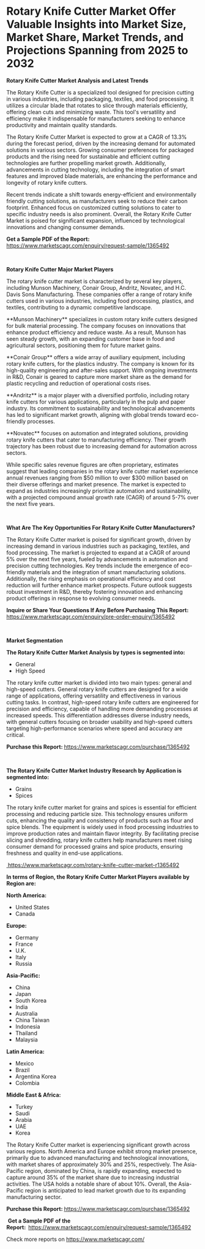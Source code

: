 <p><h1>Rotary Knife Cutter Market Offer Valuable Insights into Market Size, Market Share, Market Trends, and Projections Spanning from 2025 to 2032</h1></p><p><strong>Rotary Knife Cutter Market Analysis and Latest Trends</strong></p>
<p><p>The Rotary Knife Cutter is a specialized tool designed for precision cutting in various industries, including packaging, textiles, and food processing. It utilizes a circular blade that rotates to slice through materials efficiently, offering clean cuts and minimizing waste. This tool's versatility and efficiency make it indispensable for manufacturers seeking to enhance productivity and maintain quality standards.</p><p>The Rotary Knife Cutter Market is expected to grow at a CAGR of 13.3% during the forecast period, driven by the increasing demand for automated solutions in various sectors. Growing consumer preferences for packaged products and the rising need for sustainable and efficient cutting technologies are further propelling market growth. Additionally, advancements in cutting technology, including the integration of smart features and improved blade materials, are enhancing the performance and longevity of rotary knife cutters.</p><p>Recent trends indicate a shift towards energy-efficient and environmentally friendly cutting solutions, as manufacturers seek to reduce their carbon footprint. Enhanced focus on customized cutting solutions to cater to specific industry needs is also prominent. Overall, the Rotary Knife Cutter Market is poised for significant expansion, influenced by technological innovations and changing consumer demands.</p></p>
<p><strong>Get a Sample PDF of the Report:&nbsp;</strong> <a href="https://www.marketscagr.com/enquiry/request-sample/1365492?utm_campaign=3095&utm_medium=2&utm_source=Github&utm_content=ia&utm_term=22032025&utm_id=rotary-knife-cutter">https://www.marketscagr.com/enquiry/request-sample/1365492</a></p>
<p>&nbsp;</p>
<p><strong>Rotary Knife Cutter Major Market Players</strong></p>
<p><p>The rotary knife cutter market is characterized by several key players, including Munson Machinery, Conair Group, Andritz, Novatec, and H.C. Davis Sons Manufacturing. These companies offer a range of rotary knife cutters used in various industries, including food processing, plastics, and textiles, contributing to a dynamic competitive landscape.</p><p>**Munson Machinery** specializes in custom rotary knife cutters designed for bulk material processing. The company focuses on innovations that enhance product efficiency and reduce waste. As a result, Munson has seen steady growth, with an expanding customer base in food and agricultural sectors, positioning them for future market gains.</p><p>**Conair Group** offers a wide array of auxiliary equipment, including rotary knife cutters, for the plastics industry. The company is known for its high-quality engineering and after-sales support. With ongoing investments in R&D, Conair is geared to capture more market share as the demand for plastic recycling and reduction of operational costs rises.</p><p>**Andritz** is a major player with a diversified portfolio, including rotary knife cutters for various applications, particularly in the pulp and paper industry. Its commitment to sustainability and technological advancements has led to significant market growth, aligning with global trends toward eco-friendly processes.</p><p>**Novatec** focuses on automation and integrated solutions, providing rotary knife cutters that cater to manufacturing efficiency. Their growth trajectory has been robust due to increasing demand for automation across sectors.</p><p>While specific sales revenue figures are often proprietary, estimates suggest that leading companies in the rotary knife cutter market experience annual revenues ranging from $50 million to over $300 million based on their diverse offerings and market presence. The market is expected to expand as industries increasingly prioritize automation and sustainability, with a projected compound annual growth rate (CAGR) of around 5-7% over the next five years.</p></p>
<p>&nbsp;</p>
<p><strong>What Are The Key Opportunities For Rotary Knife Cutter Manufacturers?</strong></p>
<p><p>The Rotary Knife Cutter market is poised for significant growth, driven by increasing demand in various industries such as packaging, textiles, and food processing. The market is projected to expand at a CAGR of around 5% over the next five years, fueled by advancements in automation and precision cutting technologies. Key trends include the emergence of eco-friendly materials and the integration of smart manufacturing solutions. Additionally, the rising emphasis on operational efficiency and cost reduction will further enhance market prospects. Future outlook suggests robust investment in R&D, thereby fostering innovation and enhancing product offerings in response to evolving consumer needs.</p></p>
<p><strong>Inquire or Share Your Questions If Any Before Purchasing This Report:</strong> <a href="https://www.marketscagr.com/enquiry/pre-order-enquiry/1365492?utm_campaign=3095&utm_medium=2&utm_source=Github&utm_content=ia&utm_term=22032025&utm_id=rotary-knife-cutter">https://www.marketscagr.com/enquiry/pre-order-enquiry/1365492</a></p>
<p>&nbsp;</p>
<p><strong>Market Segmentation</strong></p>
<p><strong>The Rotary Knife Cutter Market Analysis by types is segmented into:</strong></p>
<p><ul><li>General</li><li>High Speed</li></ul></p>
<p><p>The rotary knife cutter market is divided into two main types: general and high-speed cutters. General rotary knife cutters are designed for a wide range of applications, offering versatility and effectiveness in various cutting tasks. In contrast, high-speed rotary knife cutters are engineered for precision and efficiency, capable of handling more demanding processes at increased speeds. This differentiation addresses diverse industry needs, with general cutters focusing on broader usability and high-speed cutters targeting high-performance scenarios where speed and accuracy are critical.</p></p>
<p><strong>Purchase this Report:&nbsp;</strong><a href="https://www.marketscagr.com/purchase/1365492?utm_campaign=3095&utm_medium=2&utm_source=Github&utm_content=ia&utm_term=22032025&utm_id=rotary-knife-cutter">https://www.marketscagr.com/purchase/1365492</a></p>
<p>&nbsp;</p>
<p><strong>The Rotary Knife Cutter Market Industry Research by Application is segmented into:</strong></p>
<p><ul><li>Grains</li><li>Spices</li></ul></p>
<p><p>The rotary knife cutter market for grains and spices is essential for efficient processing and reducing particle size. This technology ensures uniform cuts, enhancing the quality and consistency of products such as flour and spice blends. The equipment is widely used in food processing industries to improve production rates and maintain flavor integrity. By facilitating precise slicing and shredding, rotary knife cutters help manufacturers meet rising consumer demand for processed grains and spice products, ensuring freshness and quality in end-use applications.</p></p>
<p><a href="https://www.marketscagr.com/rotary-knife-cutter-market-r1365492?utm_campaign=3095&utm_medium=2&utm_source=Github&utm_content=ia&utm_term=22032025&utm_id=rotary-knife-cutter">&nbsp;https://www.marketscagr.com/rotary-knife-cutter-market-r1365492</a></p>
<p><strong>In terms of Region, the Rotary Knife Cutter Market Players available by Region are:</strong></p>
<p>
    <p> <strong> North America: </strong>
        <ul>
            <li>United States</li>
            <li>Canada</li>
        </ul>
        </p> 
    <p> <strong> Europe: </strong>
        <ul>
            <li>Germany</li>
            <li>France</li>
            <li>U.K.</li>
            <li>Italy</li>
            <li>Russia</li>
        </ul>
        </p> 
    <p> <strong> Asia-Pacific: </strong>
        <ul>
            <li>China</li>
            <li>Japan</li>
            <li>South Korea</li>
            <li>India</li>
            <li>Australia</li>
            <li>China Taiwan</li>
            <li>Indonesia</li>
            <li>Thailand</li>
            <li>Malaysia</li>
        </ul>
        </p> 
    <p> <strong> Latin America: </strong>
        <ul>
            <li>Mexico</li>
            <li>Brazil</li>
            <li>Argentina Korea</li>
            <li>Colombia</li>
        </ul>
        </p> 
    <p> <strong> Middle East & Africa: </strong>
        <ul>
            <li>Turkey</li>
            <li>Saudi</li>
            <li>Arabia</li>
            <li>UAE</li>
            <li>Korea</li>
        </ul>
    </p>
    </p>
<p><p>The Rotary Knife Cutter market is experiencing significant growth across various regions. North America and Europe exhibit strong market presence, primarily due to advanced manufacturing and technological innovations, with market shares of approximately 30% and 25%, respectively. The Asia-Pacific region, dominated by China, is rapidly expanding, expected to capture around 35% of the market share due to increasing industrial activities. The USA holds a notable share of about 10%. Overall, the Asia-Pacific region is anticipated to lead market growth due to its expanding manufacturing sector.</p></p>
<p><strong>Purchase this Report: </strong><a href="https://www.marketscagr.com/purchase/1365492?utm_campaign=3095&utm_medium=2&utm_source=Github&utm_content=ia&utm_term=22032025&utm_id=rotary-knife-cutter">https://www.marketscagr.com/purchase/1365492</a></p>
<p>&nbsp;<strong>Get a Sample PDF of the Report:&nbsp;&nbsp;</strong><a href="https://www.marketscagr.com/enquiry/request-sample/1365492?utm_campaign=3095&utm_medium=2&utm_source=Github&utm_content=ia&utm_term=22032025&utm_id=rotary-knife-cutter">https://www.marketscagr.com/enquiry/request-sample/1365492</a></p>
<p><strong></strong></p>
<p>Check more reports on <a href="https://www.marketscagr.com/?utm_campaign=3095&utm_medium=2&utm_source=Github&utm_content=ia&utm_term=22032025&utm_id=rotary-knife-cutter">https://www.marketscagr.com/</a></p>
